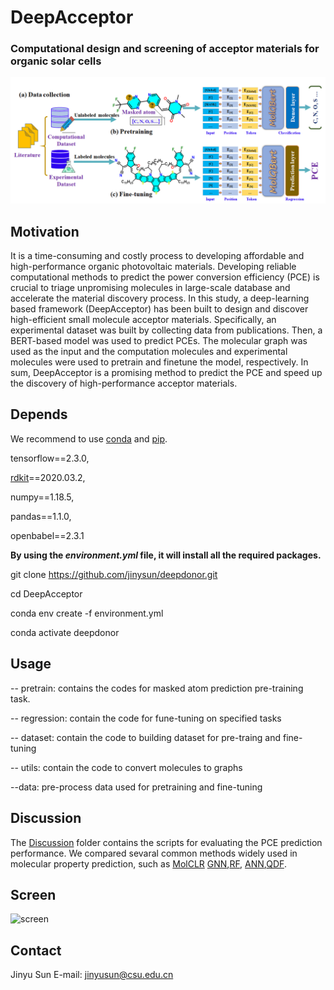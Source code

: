 # DeepAcceptor

### **Computational design and screening of acceptor materials for organic solar cells**

![workflow](workflow.jpg)

## Motivation

It is a time-consuming and costly process to developing affordable and high-performance organic photovoltaic materials. Developing reliable computational methods to predict the power conversion efficiency (PCE) is crucial to triage unpromising molecules in large-scale database and accelerate the material discovery process. In this study, a deep-learning based framework (DeepAcceptor) has been built to design and discover high-efficient small molecule acceptor materials. Specifically, an experimental dataset was built by collecting data from publications. Then, a BERT-based model was used to predict PCEs. The molecular graph was used as the input and the computation molecules and experimental molecules were used to pretrain and finetune the model, respectively. In sum, DeepAcceptor is a promising method to predict the PCE and speed up the discovery of high-performance acceptor materials.

## Depends

We recommend to use [conda](https://conda.io/docs/user-guide/install/download.html) and [pip](https://pypi.org/project/pip/).

tensorflow==2.3.0, 

[rdkit](https://rdkit.org/)==2020.03.2, 

numpy==1.18.5, 

pandas==1.1.0, 

openbabel==2.3.1

**By using the *environment.yml* file, it will install all the required packages.**

git clone https://github.com/jinysun/deepdonor.git

cd DeepAcceptor

conda env create -f environment.yml

conda activate deepdonor

## Usage

-- pretrain:
    contains the codes for masked atom prediction pre-training task.
    
-- regression:
    contain the code for fune-tuning on specified tasks
    
-- dataset:
    contain the code to building dataset for pre-traing and fine-tuning 
    
-- utils:
    contain the code to convert molecules to graphs
    
 --data:
    pre-process data used for pretraining and fine-tuning 

## Discussion 

The [Discussion](https://github.com/JinYSun/DeepDonor/tree/main/discussion) folder contains the scripts for evaluating the PCE prediction performance.  We compared sevaral common methods widely used in molecular property prediction, such as [MolCLR](https://github.com/JinYSun/DeepAcceptor/blob/main/discussion/MolCLR.py) [GNN](https://github.com/JinYSun/DeepAcceptor/blob/main/discussion/GNN.py),[RF](https://github.com/JinYSun/DeepAcceptor/blob/main/discussion/RF.py), [ANN](https://github.com/JinYSun/DeepDonor/blob/main/discussion/ANN.py),[QDF](https://github.com/JinYSun/DeepAcceptor/blob/main/discussion/QDF.py).

## Screen

![screen](H:\library\NFA-BERT\screen.jpg)

## Contact

Jinyu Sun E-mail: [jinyusun@csu.edu.cn](mailto:jinyusun@csu.edu.cn)

